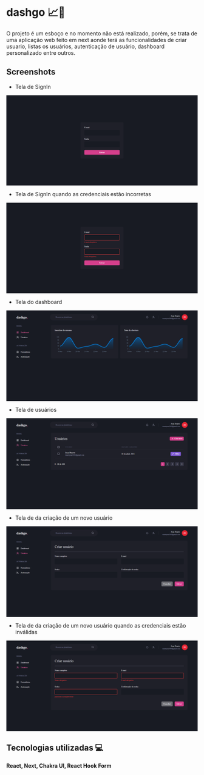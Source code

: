 # dashgo 📈💜

O projeto é um esboço e no momento não está realizado, porém, se trata de uma aplicação web feito em next aonde terá as funcionalidades de criar usuario, listas os usuários, autenticação de usuário, dashboard personalizado entre outros. 

## Screenshots

- Tela de SignIn

<img align="center" src="https://github.com/Jeanduarty/dashgo/blob/main/public/signIn.png">

- Tela de SignIn quando as credenciais estão incorretas

<img align="center" src="https://github.com/Jeanduarty/dashgo/blob/main/public/signInIndalidCredentials.png">

- Tela do dashboard

<img align="center" src="https://github.com/Jeanduarty/dashgo/blob/main/public/dashboard.png">

- Tela de usuários

<img align="center" src="https://github.com/Jeanduarty/dashgo/blob/main/public/users.png">

- Tela de da criação de um novo usuário  

<img align="center" src="https://github.com/Jeanduarty/dashgo/blob/main/public/createUser.png">

- Tela de da criação de um novo usuário  quando as credenciais estão inválidas

<img align="center" src="https://github.com/Jeanduarty/dashgo/blob/main/public/createUserInvalidCredentials.png">

## Tecnologias utilizadas 💻

**React, Next, Chakra UI, React Hook Form** 